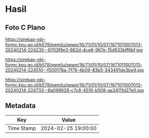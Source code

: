 # Hasil

## Foto C Plano

https://sirekap-obj-formc.kpu.go.id/b578/pemilu/ppwp/16/71/01/10/07/1671011007013-20240214-224235--8703f9e3-862d-4ce6-967e-15d933bff6bf.jpg

https://sirekap-obj-formc.kpu.go.id/b578/pemilu/ppwp/16/71/01/10/07/1671011007013-20240214-224510--f500178a-7f76-4b09-83b5-343491de3be9.jpg

https://sirekap-obj-formc.kpu.go.id/b578/pemilu/ppwp/16/71/01/10/07/1671011007013-20240214-224733--8a099628-c7c8-4516-b508-aa34111d27e0.jpg


## Metadata

| Key        | Value               |
| ---------- | ------------------- |
| Time Stamp | 2024-02-25 19:00:00 |



